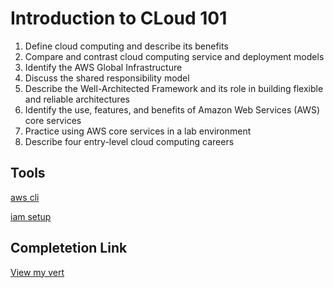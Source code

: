# Introduction to CLoud 101

1. Define cloud computing and describe its benefits
2. Compare and contrast cloud computing service and deployment models
3. Identify the AWS Global Infrastructure
4. Discuss the shared responsibility model
5. Describe the Well-Architected Framework and its role in building flexible and reliable architectures
6. Identify the use, features, and benefits of Amazon Web Services (AWS) core services
7. Practice using AWS core services in a lab environment
8. Describe four entry-level cloud computing careers

## Tools

[aws cli](https://awscli.amazonaws.com/v2/documentation/api/latest/index.html)

[iam setup](https://docs.aws.amazon.com/cli/latest/userguide/cli-configure-sso.html)

## Completetion Link

 [View my vert](<www.udacity.com/certificate/e/b8a0a428-4ade-11f0-b26d-6b78433b466c>)
